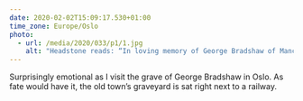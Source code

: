 ```yaml
---
date: 2020-02-02T15:09:17.530+01:00
time_zone: Europe/Oslo
photo:
  - url: /media/2020/033/p1/1.jpg
    alt: "Headstone reads: “In loving memory of George Bradshaw of Manchester, England who died at Christiania September 6th 1853 aged 53 years”."
---
```


Surprisingly emotional as I visit the grave of George Bradshaw in Oslo. As fate would have it, the old town’s graveyard is sat right next to a railway.
